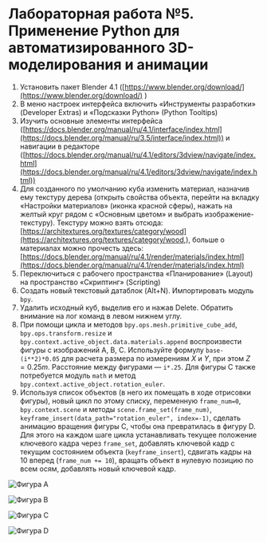 # Лабораторная работа №5. Применение Python для автоматизированного 3D-моделирования и анимации

1. Установить пакет Blender 4.1 ([https://www.blender.org/download/](https://www.blender.org/download/) )
2. В меню настроек интерфейса включить «Инструменты разработки» (Developer Extras) и «Подсказки Python» (Python Tooltips)
3. Изучить основные элементы интерфейса ([https://docs.blender.org/manual/ru/4.1/interface/index.html](https://docs.blender.org/manual/ru/3.5/interface/index.html)) и навигации в редакторе ([https://docs.blender.org/manual/ru/4.1/editors/3dview/navigate/index.html](https://docs.blender.org/manual/ru/4.1/editors/3dview/navigate/index.html))
4. Для созданного по умолчанию куба изменить материал, назначив ему текстуру дерева (открыть свойства объекта, перейти на вкладку «Настройки материалов» (иконка красной сферы), нажать на желтый круг рядом с «Основным цветом» и выбрать изображение-текстуру). Текстуру можно взять отсюда: [https://architextures.org/textures/category/wood](https://architextures.org/textures/category/wood,), больше о материалах можно прочесть здесь: [https://docs.blender.org/manual/ru/4.1/render/materials/index.html](https://docs.blender.org/manual/ru/4.1/render/materials/index.html)
5. Переключиться с рабочего пространства «Планирование» (Layout) на пространство «Скриптинг» (Scripting)
6. Создать новый текстовый датаблок (Alt+N). Импортировать модуль `bpy`.
7. Удалить исходный куб, выделив его и нажав Delete. Обратить внимание на лог команд в левом нижнем углу.
8. При помощи цикла и методов `bpy.ops.mesh.primitive_cube_add`, `bpy.ops.transform.resize` и `bpy.context.active_object.data.materials.append` воспроизвести фигуры с изображений A, B, C. Используйте формулу `base-(i**2)*0.05` для расчета размера по измерениям $X$ и $Y$, при этом $Z=0.25m$. Расстояние между фигурами — `i*.25`. Для фигуры C также потребуется модуль `math` и метод `bpy.context.active_object.rotation_euler`.
9. Используя список объектов (в него их помещать в ходе отрисовки фигуры), новый цикл по этому списку, переменную `frame_num=0`, `bpy.context.scene` и методы `scene.frame_set(frame_num)`, `keyframe_insert(data_path="rotation_euler", index=-1)`, сделать анимацию вращения фигуры C, чтобы она превратилась в фигуру D. Для этого на каждом шаге цикла устанавливать текущее положение ключевого кадра через `frame_set`, добавлять ключевой кадр с текущим состоянием объекта (`keyframe_insert`), сдвигать кадры на 10 вперед (`frame_num += 10`), вращать объект в нулевую позицию по всем осям, добавлять новый ключевой кадр.

![Фигура A](5_A.png)

![Фигура B](5_B.png)

![Фигура C](5_C.png)

![Фигура D](5_D.png)